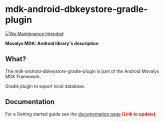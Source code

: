 # mdk-android-dbkeystore-gradle-plugin
[![No Maintenance Intended](http://unmaintained.tech/badge.svg)](http://unmaintained.tech/)

**Movalys MDK: Android library's description**

## What?

The mdk-android-dbkeystore-gradle-plugin is part of the Android Movalys MDK Framework.

Gradle plugin to export local database.

## Documentation

For a Getting started guide see the [documentation page] <b><font color='red' >(Link to update)</font></b>

[gittip-url]: https://gratipay.com/~WeAreFractal/
[gittip-image]: https://img.shields.io/gittip/WeAreFractal.svg

[downloads-image]: https://img.shields.io/npm/dm/mdk-cli.svg
[npm-url]: https://www.npmjs.com/package/mdk-cli
[npm-image]: https://img.shields.io/npm/v/mdk-cli.svg

[documentation page]:http://nansrvintc1.ntes.fr.sopra/mfdocs-5.1/
